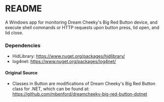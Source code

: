 # README #

A Windows app for monitoring Dream Cheeky's Big Red Button device, and execute shell commands or HTTP requests upon button press, lid open, and lid close.


### Dependencies ###
* HidLibrary: https://www.nuget.org/packages/hidlibrary/
* log4net: https://www.nuget.org/packages/log4net/


#### Original Source ####
* Classes in Button are modifications of Dream Cheeky's Big Red Button class for .NET, which can be found at: https://github.com/mbenford/dreamcheeky-big-red-button-dotnet
